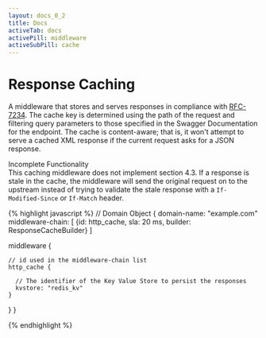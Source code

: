 ```yaml
---
layout: docs_0_2
title: Docs
activeTab: docs
activePill: middleware
activeSubPill: cache
---
```

# Response Caching

A middleware that stores and serves responses in compliance with [RFC-7234](https://tools.ietf.org/html/rfc7234).  The
cache key is determined using the path of the request and filtering query parameters to those specified in the Swagger Documentation
for the endpoint.  The cache is content-aware; that is, it won't attempt to serve a cached XML response if the current
request asks for a JSON response.

<div class="panel panel-info">
  <div class="panel-heading">Incomplete Functionality</div>
  <div class="panel-body">
    This caching middleware does not implement section 4.3.  If a response is stale in the cache, the middleware will
    send the original request on to the upstream instead of trying to validate the stale response with a
    <code>If-Modified-Since</code> or <code>If-Match</code> header.
  </div>
</div>

{% highlight javascript %}
// Domain Object
{
  domain-name: "example.com"
  middleware-chain: [
    {id: http_cache, sla: 20 ms, builder: ResponseCacheBuilder}
  ]

  middleware {

    // id used in the middleware-chain list
    http_cache {

      // The identifier of the Key Value Store to persist the responses
      kvstore: "redis_kv"
    }
  }
}

{% endhighlight %}

